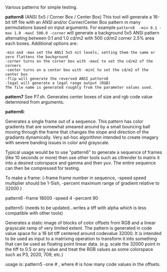 Various patterns for simple testing.

**pattern8** (ANSI 5x5 / Corner Box / Center Box)
This tool will generate a 16-bit tiff file with an ANSI and/or Corner/Center Box pattern in many permutations based on input arguments.  For example `pattern8  -min 0.1 -max 1.0 -maxC 500.0 -corner` will generate a background 5x5 ANSI pattern alternating between 0.1 and 1.0 cd/m2 with 500 cd/m2 corner 2.5% area each boxes. Additional options are:

```
-min and -max set the ANSI 5x5 nit levels, setting them the same or zero flattens the background
-corner turns on the corner box with -maxC to set the cd/m2 of the corners
-center turns on a center box with -minC to set the cd/m2 of the center box
-flip will generate the reversed ANSI pattern8
-legal will generate a legal range output (RGB)
The file name is generated roughly from the parameter values used.
```

**pattern7**
See P7.sh.  Generates center boxes of size and rgb code value determined from arguments.

**pattern6**:

Generates a single frame out of a sequence. This pattern has color gradients that are somewhat smeared around by a small bouncing ball moving through the frame that changes the slope and direction of the gradiants dynamically. Very ad-hoc algorithmn intended to create imagary with severe banding issues in color and grayscale.

Typical usage would be to use "pattern6" to generate a sequence of frames (like 10 seconds or more) then use other tools such as ctlrender to matrix it into a desired colorspace and gamma and then yuv. The entire sequence can then be compressed for testing.

To make a frame: (-frame frame number in sequence, -speed speed multiplier should be 1-5ish, -percent maximum range of gradient relative to 32000 )

pattern6 -frame 18000 -speed 4 -percent 90


pattern5: (needs to be updated...writes a tiff with alpha which is less compatible with other tools)

Generates a static image of blocks of color offsets from RGB and a linear grayscale ramp of very limited extent. The pattern is generated in code value space for a 16 bit tiff centered around codevalue 32000. It is intended to be used as input to a matrixing operation to transform it into something that can be used as floating point linear data.  (e.g. scale the 32000 point in the tiff to 0.5 or any value and treat the RGB values as some colorspace such as P3, 2020, 709, etc.)

usage is:  pattern5 -one # , where # is how many code values in the offsets.

